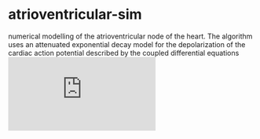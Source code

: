 # atrioventricular-sim
numerical modelling of the atrioventricular node of the heart.
The algorithm uses an attenuated exponential decay model for the depolarization of the 
cardiac action potential described by the coupled differential equations ![alt text][Eq1]



[Eq1]:https://latex.codecogs.com/gif.latex?%5Cinline%20%5Cbegin%7Balign*%7D%20%26%5Cfrac%7Bdv%7D%7Bdt%7D%3D-%5Calpha%5Cleft%281-%5Cfrac%7Bw%7D%7Bw&plus;1%7D%5Cright%29v%5C%5C%20%26%5Cfrac%7Bdw%7D%7Bdt%7D%3D%5Cbeta%20v-%5Cgamma%20w%20%5Cend%7Balign*%7D "Logo Title Text 2"
